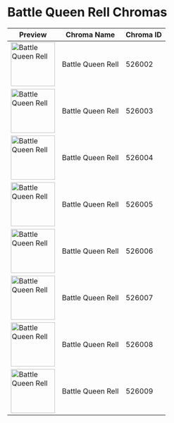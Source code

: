 # Battle Queen Rell Chromas

| Preview | Chroma Name | Chroma ID |
|---|---|---|
| <img src='https://raw.communitydragon.org/latest/plugins/rcp-be-lol-game-data/global/default/v1/champion-chroma-images/526/526002.png' alt='Battle Queen Rell' width='100'> | Battle Queen Rell | 526002 |
| <img src='https://raw.communitydragon.org/latest/plugins/rcp-be-lol-game-data/global/default/v1/champion-chroma-images/526/526003.png' alt='Battle Queen Rell' width='100'> | Battle Queen Rell | 526003 |
| <img src='https://raw.communitydragon.org/latest/plugins/rcp-be-lol-game-data/global/default/v1/champion-chroma-images/526/526004.png' alt='Battle Queen Rell' width='100'> | Battle Queen Rell | 526004 |
| <img src='https://raw.communitydragon.org/latest/plugins/rcp-be-lol-game-data/global/default/v1/champion-chroma-images/526/526005.png' alt='Battle Queen Rell' width='100'> | Battle Queen Rell | 526005 |
| <img src='https://raw.communitydragon.org/latest/plugins/rcp-be-lol-game-data/global/default/v1/champion-chroma-images/526/526006.png' alt='Battle Queen Rell' width='100'> | Battle Queen Rell | 526006 |
| <img src='https://raw.communitydragon.org/latest/plugins/rcp-be-lol-game-data/global/default/v1/champion-chroma-images/526/526007.png' alt='Battle Queen Rell' width='100'> | Battle Queen Rell | 526007 |
| <img src='https://raw.communitydragon.org/latest/plugins/rcp-be-lol-game-data/global/default/v1/champion-chroma-images/526/526008.png' alt='Battle Queen Rell' width='100'> | Battle Queen Rell | 526008 |
| <img src='https://raw.communitydragon.org/latest/plugins/rcp-be-lol-game-data/global/default/v1/champion-chroma-images/526/526009.png' alt='Battle Queen Rell' width='100'> | Battle Queen Rell | 526009 |
